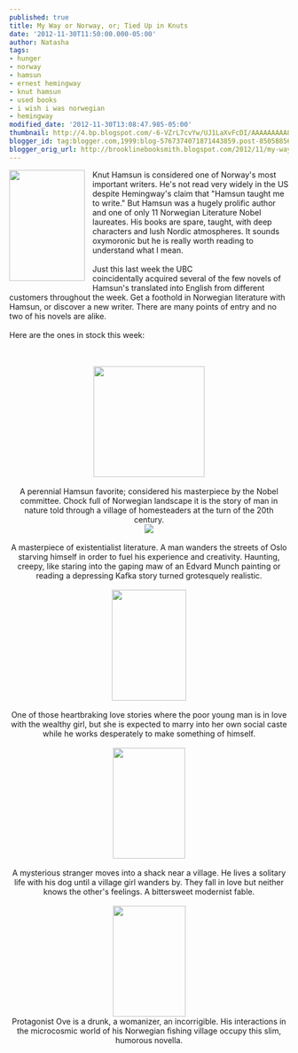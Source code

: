 ```yaml
---
published: true
title: My Way or Norway, or; Tied Up in Knuts
date: '2012-11-30T11:50:00.000-05:00'
author: Natasha
tags:
- hunger
- norway
- hamsun
- ernest hemingway
- knut hamsun
- used books
- i wish i was norwegian
- hemingway
modified_date: '2012-11-30T13:08:47.985-05:00'
thumbnail: http://4.bp.blogspot.com/-6-VZrL7cvYw/UJ1LaXvFcDI/AAAAAAAAA84/0n8lSGUbc3Q/s72-c/frontispiece.jpg
blogger_id: tag:blogger.com,1999:blog-5767374071871443859.post-8505885698437664802
blogger_orig_url: http://brooklinebooksmith.blogspot.com/2012/11/my-way-or-norway-or-tied-up-in-knuts.html
---
```


<a href="http://4.bp.blogspot.com/-6-VZrL7cvYw/UJ1LaXvFcDI/AAAAAAAAA84/0n8lSGUbc3Q/s1600/frontispiece.jpg" imageanchor="1" style="clear: left; float: left; margin-bottom: 1em; margin-right: 1em;"><img border="0" height="200" src="http://4.bp.blogspot.com/-6-VZrL7cvYw/UJ1LaXvFcDI/AAAAAAAAA84/0n8lSGUbc3Q/s200/frontispiece.jpg" width="136" /></a>Knut Hamsun is considered one of Norway's most important writers. He's not read very widely in the US despite Hemingway's claim that "Hamsun taught me to write." But Hamsun was a hugely prolific author and one of only 11 Norwegian Literature Nobel laureates. His books are spare, taught, with deep characters and lush Nordic atmospheres. It sounds oxymoronic but he is really worth reading to understand what I mean.<br /><br />Just this last week the UBC coincidentally&nbsp;acquired&nbsp;several of the few novels of Hamsun's translated into English from different customers throughout the week. Get a foothold in Norwegian literature with Hamsun, or discover a new writer. There are many points of entry and no two of his novels are alike.<br /><br />Here are the ones in stock this week:<br /><br /><br /><div class="separator" style="clear: both; text-align: center;"><a href="http://2.bp.blogspot.com/-AlHlaCqCn90/UJ1LbPl4Y7I/AAAAAAAAA9A/JHlVwESGMX4/s1600/growth.jpg" imageanchor="1" style="margin-left: 1em; margin-right: 1em;"><img border="0" height="200" src="http://2.bp.blogspot.com/-AlHlaCqCn90/UJ1LbPl4Y7I/AAAAAAAAA9A/JHlVwESGMX4/s200/growth.jpg" width="200" /></a></div><div class="separator" style="clear: both; text-align: center;"><br /></div><div class="separator" style="clear: both; text-align: center;">A perennial Hamsun favorite; considered his masterpiece by the Nobel committee. Chock full of Norwegian landscape it is the story of man in nature told through a village of homesteaders at the turn of the 20th century.</div><div class="separator" style="clear: both; text-align: center;"><a href="http://1.bp.blogspot.com/-q4u2wxzlgvQ/UJ1LbvLENoI/AAAAAAAAA9I/CgH_ncsH9hc/s1600/hunger.jpg" imageanchor="1" style="margin-left: 1em; margin-right: 1em;"><img border="0" src="http://1.bp.blogspot.com/-q4u2wxzlgvQ/UJ1LbvLENoI/AAAAAAAAA9I/CgH_ncsH9hc/s1600/hunger.jpg" /></a></div><div class="separator" style="clear: both; text-align: center;"><br /></div><div class="separator" style="clear: both; text-align: center;">A masterpiece of existentialist literature. A man wanders the streets of Oslo starving himself in order to fuel his experience and creativity. Haunting, creepy, like staring into the gaping maw of an Edvard Munch painting or reading a depressing Kafka story turned grotesquely realistic.</div><br /><div class="separator" style="clear: both; text-align: center;"><a href="http://4.bp.blogspot.com/-s-PZ8InM4bY/UJ1LcoCXW-I/AAAAAAAAA9Q/DWn_OBoXdko/s1600/victoria.jpg" imageanchor="1" style="margin-left: 1em; margin-right: 1em;"><img border="0" height="200" src="http://4.bp.blogspot.com/-s-PZ8InM4bY/UJ1LcoCXW-I/AAAAAAAAA9Q/DWn_OBoXdko/s200/victoria.jpg" width="134" /></a></div><div class="separator" style="clear: both; text-align: center;"><br /></div><div class="separator" style="clear: both; text-align: center;">One of those heartbraking love stories where the poor young man is in love with the wealthy girl, but she is expected to marry into her own social caste while he works desperately to make something of himself.</div><div class="separator" style="clear: both; text-align: center;"><br /></div><div class="separator" style="clear: both; text-align: center;"><a href="http://3.bp.blogspot.com/-W7IlokbZZUI/UJ1MB7vyWzI/AAAAAAAAA9Y/rYZgRNg7mBE/s1600/pan.jpg" imageanchor="1" style="margin-left: 1em; margin-right: 1em;"><img border="0" height="200" src="http://3.bp.blogspot.com/-W7IlokbZZUI/UJ1MB7vyWzI/AAAAAAAAA9Y/rYZgRNg7mBE/s200/pan.jpg" width="130" /></a></div><div class="separator" style="clear: both; text-align: center;"><br /></div><div class="separator" style="clear: both; text-align: center;">A mysterious stranger moves into a shack near a village. He lives a solitary life with his dog until a village girl wanders by. They fall in love but neither knows the other's feelings. A bittersweet modernist fable.</div><div class="separator" style="clear: both; text-align: center;"><br /></div><div class="separator" style="clear: both; text-align: center;"><a href="http://3.bp.blogspot.com/-rZRwaJvnjo8/UKe9nfMmoCI/AAAAAAAAA94/Y3OuhbWDHoM/s1600/dreamers.jpg" imageanchor="1" style="margin-left: 1em; margin-right: 1em;"><img border="0" height="200" src="http://3.bp.blogspot.com/-rZRwaJvnjo8/UKe9nfMmoCI/AAAAAAAAA94/Y3OuhbWDHoM/s200/dreamers.jpg" width="131" /></a></div><div class="separator" style="clear: both; text-align: center;">Protagonist Ove is a drunk, a womanizer, an incorrigible. His interactions in the microcosmic world of his Norwegian fishing village occupy this slim, humorous novella.</div><br />